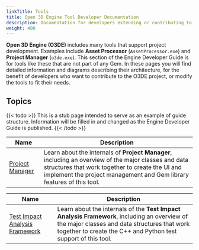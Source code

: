 ```yaml
---
linkTitle: Tools
title: Open 3D Engine Tool Developer Documentation
description: Documentation for developers extending or contributing to the tools bundled as part of Open 3D Engine.
weight: 400
---
```


**Open 3D Engine (O3DE)** includes many tools that support project development. Examples include **Asset Processor** (`AssetProcessor.exe`) and **Project Manager** (`o3de.exe`). This section of the Engine Developer Guide is for tools like these that are not part of any Gem. In these pages you will find detailed information and diagrams describing their architecture, for the benefit of developers who want to contribute to the O3DE project, or modify the tools to fit their needs.

## Topics

{{< todo >}}
This is a stub page intended to serve as an example of guide structure. Information will be filled in and changed as the Engine Developer Guide is published.
{{< /todo >}}

| Name | Description |
|-|-|
| [Project Manager](./project-manager) | Learn about the internals of **Project Manager**, including an overview of the major classes and data structures that work together to create the UI and implement the project management and Gem library features of this tool. |

| Name | Description |
|-|-|
| [Test Impact Analysis Framework](./tiaf) | Learn about the internals of the **Test Impact Analysis Framework**, including an overview of the major classes and data structures that work together to create the C++ and Python test support of this tool. |

